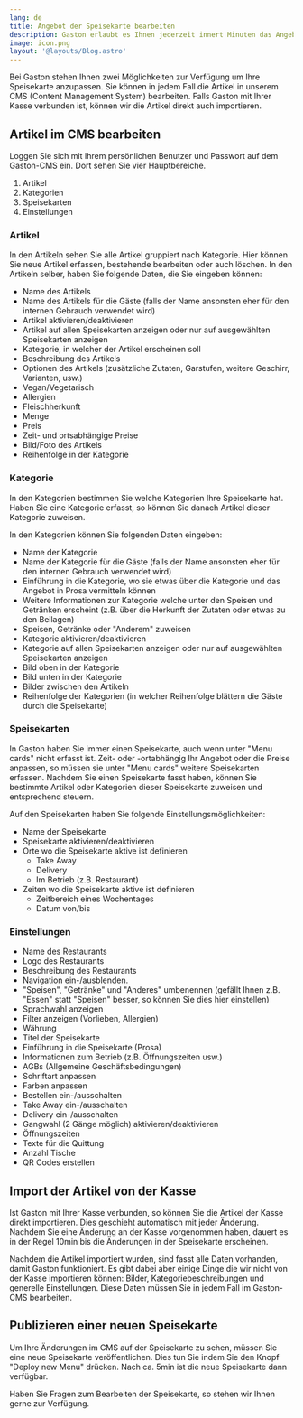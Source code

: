 ```yaml
---
lang: de
title: Angebot der Speisekarte bearbeiten
description: Gaston erlaubt es Ihnen jederzeit innert Minuten das Angebot auf Ihrer Speisekarte selber anzupassen. So können Sie Speisen und Getränke erfassen, anpassen oder auch entfernen. Wie dies im Detail geht erfahre Sie hier.
image: icon.png
layout: '@layouts/Blog.astro'
---
```


Bei Gaston stehen Ihnen zwei Möglichkeiten zur Verfügung um Ihre Speisekarte anzupassen. Sie können in jedem Fall die Artikel in unserem CMS (Content Management System) bearbeiten. Falls Gaston mit Ihrer Kasse verbunden ist, können wir die Artikel direkt auch importieren.

## Artikel im CMS bearbeiten

Loggen Sie sich mit Ihrem persönlichen Benutzer und Passwort auf dem Gaston-CMS ein. Dort sehen Sie vier Hauptbereiche.

1. Artikel
2. Kategorien
3. Speisekarten
4. Einstellungen

### Artikel

In den Artikeln sehen Sie alle Artikel gruppiert nach Kategorie. Hier können Sie neue Artikel erfassen, bestehende bearbeiten oder auch löschen. In den Artikeln selber, haben Sie folgende Daten, die Sie eingeben können:

- Name des Artikels
- Name des Artikels für die Gäste (falls der Name ansonsten eher für den internen Gebrauch verwendet wird)
- Artikel aktivieren/deaktivieren
- Artikel auf allen Speisekarten anzeigen oder nur auf ausgewählten Speisekarten anzeigen
- Kategorie, in welcher der Artikel erscheinen soll
- Beschreibung des Artikels
- Optionen des Artikels (zusätzliche Zutaten, Garstufen, weitere Geschirr, Varianten, usw.)
- Vegan/Vegetarisch
- Allergien
- Fleischherkunft
- Menge
- Preis
- Zeit- und ortsabhängige Preise
- Bild/Foto des Artikels
- Reihenfolge in der Kategorie

### Kategorie

In den Kategorien bestimmen Sie welche Kategorien Ihre Speisekarte hat. Haben Sie eine Kategorie erfasst, so können Sie danach Artikel dieser Kategorie zuweisen. 

In den Kategorien können Sie folgenden Daten eingeben:

- Name der Kategorie
- Name der Kategorie für die Gäste (falls der Name ansonsten eher für den internen Gebrauch verwendet wird)
- Einführung in die Kategorie, wo sie etwas über die Kategorie und das Angebot in Prosa vermitteln können
- Weitere Informationen zur Kategorie welche unter den Speisen und Getränken erscheint (z.B. über die Herkunft der Zutaten oder etwas zu den Beilagen)
- Speisen, Getränke oder "Anderem" zuweisen
- Kategorie aktivieren/deaktivieren
- Kategorie auf allen Speisekarten anzeigen oder nur auf ausgewählten Speisekarten anzeigen
- Bild oben in der Kategorie
- Bild unten in der Kategorie
- Bilder zwischen den Artikeln
- Reihenfolge der Kategorien (in welcher Reihenfolge blättern die Gäste durch die Speisekarte)

### Speisekarten

In Gaston haben Sie immer einen Speisekarte, auch wenn unter "Menu cards" nicht erfasst ist. Zeit- oder -ortabhängig Ihr Angebot oder die Preise anpassen, so müssen sie unter "Menu cards" weitere Speisekarten erfassen. Nachdem Sie einen Speisekarte fasst haben, können Sie bestimmte Artikel oder Kategorien dieser Speisekarte zuweisen und entsprechend steuern. 

Auf den Speisekarten haben Sie folgende Einstellungsmöglichkeiten:

- Name der Speisekarte
- Speisekarte aktivieren/deaktivieren
- Orte wo die Speisekarte aktive ist definieren 
  - Take Away
  - Delivery
  - Im Betrieb (z.B. Restaurant)
- Zeiten wo die Speisekarte aktive ist definieren
  - Zeitbereich eines Wochentages
  - Datum von/bis

### Einstellungen

- Name des Restaurants
- Logo des Restaurants
- Beschreibung des Restaurants
- Navigation ein-/ausblenden.
- "Speisen", "Getränke" und "Anderes" umbenennen (gefällt Ihnen z.B. "Essen" statt "Speisen" besser, so können Sie dies hier einstellen)
- Sprachwahl anzeigen
- Filter anzeigen (Vorlieben, Allergien)
- Währung
- Titel der Speisekarte
- Einführung in die Speisekarte (Prosa)
- Informationen zum Betrieb (z.B. Öffnungszeiten usw.)
- AGBs (Allgemeine Geschäftsbedingungen)
- Schriftart anpassen
- Farben anpassen
- Bestellen ein-/ausschalten
- Take Away ein-/ausschalten
- Delivery ein-/ausschalten
- Gangwahl (2 Gänge möglich) aktivieren/deaktivieren
- Öffnungszeiten
- Texte für die Quittung
- Anzahl Tische
- QR Codes erstellen

## Import der Artikel von der Kasse

Ist Gaston mit Ihrer Kasse verbunden, so können Sie die Artikel der Kasse direkt importieren. Dies geschieht automatisch mit jeder Änderung. Nachdem Sie eine Änderung an der Kasse vorgenommen haben, dauert es in der Regel 10min bis die Änderungen in der Speisekarte erscheinen.

Nachdem die Artikel importiert wurden, sind fasst alle Daten vorhanden, damit Gaston funktioniert. Es gibt dabei aber einige Dinge die wir nicht von der Kasse importieren können: Bilder, Kategoriebeschreibungen und generelle Einstellungen. Diese Daten müssen Sie in jedem Fall im Gaston-CMS bearbeiten.

## Publizieren einer neuen Speisekarte

Um Ihre Änderungen im CMS auf der Speisekarte zu sehen, müssen Sie eine neue Speisekarte veröffentlichen. Dies tun Sie indem Sie den Knopf "Deploy new Menu" drücken. Nach ca. 5min ist die neue Speisekarte dann verfügbar.

Haben Sie Fragen zum Bearbeiten der Speisekarte, so stehen wir Ihnen gerne zur Verfügung.
